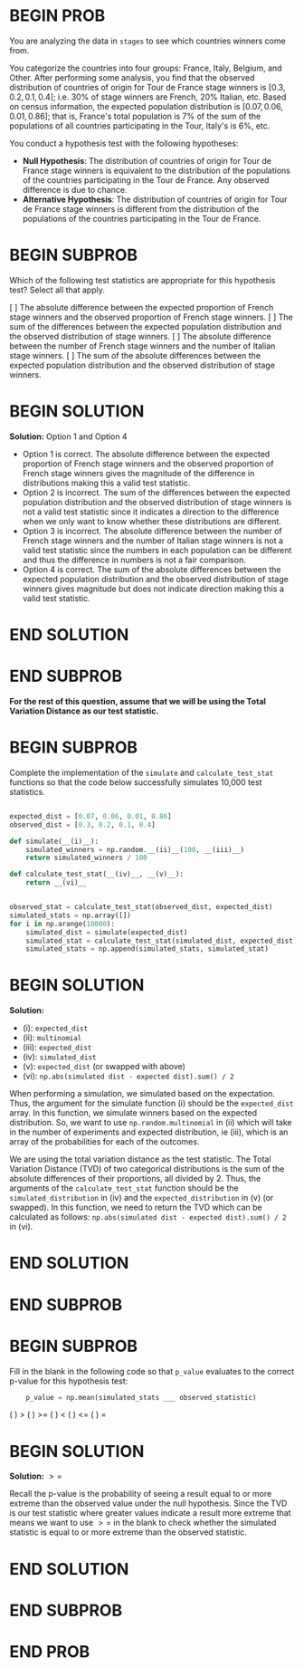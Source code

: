 # BEGIN PROB

You are analyzing the data in `stages` to see which countries winners come from.

You categorize the countries into four groups: France, Italy, Belgium, and Other. After performing some analysis, you find that the observed distribution of countries of origin for Tour de France stage winners is $[0.3, 0.2, 0.1, 0.4]$; i.e. 30% of stage winners are French, 20% Italian, etc. Based on census information, the expected population distribution is $[0.07, 0.06, 0.01, 0.86]$; that is, France's total population is 7% of the sum of the populations of all countries participating in the Tour, Italy's is 6%, etc.

You conduct a hypothesis test with the following hypotheses:

-   **Null Hypothesis**: The distribution of countries of origin for Tour de France stage winners is equivalent to the distribution of the populations of the countries participating in the Tour de France. Any observed difference is due to chance.
-   **Alternative Hypothesis**: The distribution of countries of origin for Tour de France stage winners is different from the distribution of the populations of the countries participating in the Tour de France.

# BEGIN SUBPROB

Which of the following test statistics are appropriate for this hypothesis test? Select all that apply.

[ ] The absolute difference between the expected proportion of French stage winners and the observed proportion of French stage winners.
[ ] The sum of the differences between the expected population distribution and the observed distribution of stage winners.
[ ] The absolute difference between the number of French stage winners and the number of Italian stage winners.
[ ] The sum of the absolute differences between the expected population distribution and the observed distribution of stage winners.

# BEGIN SOLUTION
**Solution:** Option 1 and Option 4

- Option 1 is correct. The absolute difference between the expected proportion of French stage winners and the observed proportion of French stage winners gives the magnitude of the difference in distributions making this a valid test statistic. 
- Option 2 is incorrect. The sum of the differences between the expected population distribution and the observed distribution of stage winners is not a valid test statistic since it indicates a direction to the difference when we only want to know whether these distributions are different. 
- Option 3 is incorrect. The absolute difference between the number of French stage winners and the number of Italian stage winners is not a valid test statistic since the numbers in each population can be different and thus the difference in numbers is not a fair comparison. 
- Option 4 is correct. The sum of the absolute differences between the expected population distribution and the observed distribution of stage winners gives magnitude but does not indicate direction making this a valid test statistic. 


# END SOLUTION

# END SUBPROB

**For the rest of this question, assume that we will be using the Total Variation Distance as our test statistic.**

# BEGIN SUBPROB

Complete the implementation of the `simulate` and `calculate_test_stat` functions so that the code below successfully simulates 10,000 test statistics.

```py

expected_dist = [0.07, 0.06, 0.01, 0.86]
observed_dist = [0.3, 0.2, 0.1, 0.4]

def simulate(__(i)__):
    simulated_winners = np.random.__(ii)__(100, __(iii)__)
    return simulated_winners / 100

def calculate_test_stat(__(iv)__, __(v)__):
    return __(vi)__


observed_stat = calculate_test_stat(observed_dist, expected_dist)
simulated_stats = np.array([])
for i in np.arange(10000):
    simulated_dist = simulate(expected_dist)
    simulated_stat = calculate_test_stat(simulated_dist, expected_dist)
    simulated_stats = np.append(simulated_stats, simulated_stat)
```

# BEGIN SOLUTION

**Solution:**

- \(i\): `expected_dist`
- \(ii\): `multinomial`
- \(iii\): `expected_dist`
- \(iv\): `simulated_dist`
- \(v\): `expected_dist` (or swapped with above)
- \(vi\): `np.abs(simulated dist - expected dist).sum() / 2`

When performing a simulation, we simulated based on the expectation. Thus, the argument for the simulate function (i) should be the `expected_dist` array. In this function, we simulate winners based on the expected distribution. So, we want to use `np.random.multinomial` in (ii) which will take in the number of experiments and expected distribution, ie (iii), which is an array of the probabilities for each of the outcomes.

We are using the total variation distance as the test statistic. The Total Variation Distance (TVD) of two categorical distributions is the sum of the absolute differences of their proportions, all divided by 2. Thus, the arguments of the `calculate_test_stat` function should be the `simulated_distribution` in (iv) and the `expected_distribution` in (v) (or swapped). In this function, we need to return the TVD which can be calculated as follows: `np.abs(simulated dist - expected dist).sum() / 2` in (vi).


# END SOLUTION

# END SUBPROB

# BEGIN SUBPROB

Fill in the blank in the following code so that `p_value` evaluates to
the correct p-value for this hypothesis test:

```py
    p_value = np.mean(simulated_stats ___ observed_statistic)
```

( ) \>
( ) >=
( ) <
( ) <=
( ) =

# BEGIN SOLUTION
**Solution:** $>=$

Recall the p-value is the probability of seeing a result equal to or more extreme than the observed value under the null hypothesis. Since the TVD is our test statistic where greater values indicate a result more extreme that means we want to use $>=$ in the blank to check whether the simulated statistic is equal to or more extreme than the observed statistic. 

# END SOLUTION

# END SUBPROB

# END PROB
